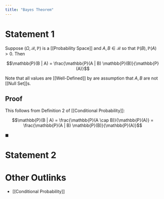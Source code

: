 ```yaml
---
title: "Bayes Theorem"
---
```


# Statement 1
Suppose $(\Omega, \mathcal{B}, \mathbb{P})$ is a [[Probability Space]] and $A, B \in \mathcal{B}$ so that $\mathbb{P}(B), \mathbb{P}(A) > 0$. Then

$$\mathbb{P}(B | A) = \frac{\mathbb{P}(A | B) \mathbb{P}(B)}{\mathbb{P}(A)}$$

Note that all values are [[Well-Defined]] by are assumption that $A,B$ are not [[Null Set]]s.

## Proof
This follows from Definition 2 of [[Conditional Probability]]:

$$\mathbb{P}(B | A) = \frac{\mathbb{P}(A \cap B)}{\mathbb{P}(A)} = \frac{\mathbb{P}(A | B) \mathbb{P}(B)}{\mathbb{P}(A)}$$

$\blacksquare$

# Statement 2


# Other Outlinks
- [[Conditional Probability]]